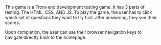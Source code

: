 This game is a Front-end development testing game. It has 3 parts of testing. The HTML, CSS, AND JS. 
To play the game, the user has to click which set of questions they want to try first. after answering, they see their scores. 

Upon completion, the user can use their browser navigation keys to navigate directly back to the homepage. 